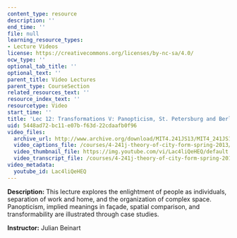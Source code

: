 ```yaml
---
content_type: resource
description: ''
end_time: ''
file: null
learning_resource_types:
- Lecture Videos
license: https://creativecommons.org/licenses/by-nc-sa/4.0/
ocw_type: ''
optional_tab_title: ''
optional_text: ''
parent_title: Video Lectures
parent_type: CourseSection
related_resources_text: ''
resource_index_text: ''
resourcetype: Video
start_time: ''
title: 'Lec 12: Transformations V: Panopticism, St. Petersburg and Berlin'
uid: 5448ad72-bc11-e07b-f63d-22cdaafb0f96
video_files:
  archive_url: http://www.archive.org/download/MIT4.241JS13/MIT4_241JS13_lec12_300k.mp4
  video_captions_file: /courses/4-241j-theory-of-city-form-spring-2013/71cb58ffd0e45bf3aa4599944cae2153_Lac4liQeHEQ.vtt
  video_thumbnail_file: https://img.youtube.com/vi/Lac4liQeHEQ/default.jpg
  video_transcript_file: /courses/4-241j-theory-of-city-form-spring-2013/87977ec150cfcb001f7f221811400f94_Lac4liQeHEQ.pdf
video_metadata:
  youtube_id: Lac4liQeHEQ
---
```


**Description:** This lecture explores the enlightment of people as individuals, separation of work and home, and the organization of complex space. Panopticism, implied meanings in façade, spatial comparison, and transformability are illustrated through case studies.

**Instructor:** Julian Beinart


